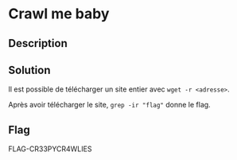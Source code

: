 # Crawl me baby

## Description

## Solution

Il est possible de télécharger un site entier avec `wget -r <adresse>`.

Après avoir télécharger le site, `grep -ir "flag"` donne le flag.

## Flag

FLAG-CR33PYCR4WLIES
